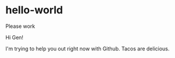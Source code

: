 # hello-world
Please work

Hi Gen!

I'm trying to help you out right now with Github.
Tacos are delicious.
